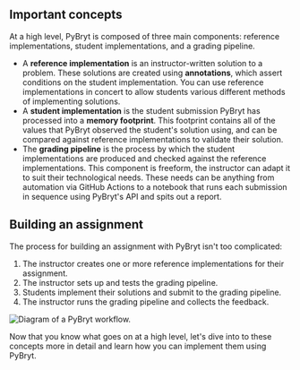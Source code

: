 ## Important concepts

At a high level, PyBryt is composed of three main components: reference implementations, student implementations, and a grading pipeline.

* A **reference implementation** is an instructor-written solution to a problem. These solutions are created using **annotations**, which assert conditions on the student implementation. You can use reference implementations in concert to allow students various different methods of implementing solutions.
* A **student implementation** is the student submission PyBryt has processed into a **memory footprint**. This footprint contains all of the values that PyBryt observed the student's solution using, and can be compared against reference implementations to validate their solution.
* The **grading pipeline** is the process by which the student implementations are produced and checked against the reference implementations. This component is freeform, the instructor can adapt it to suit their technological needs. These needs can be anything from automation via GitHub Actions to a notebook that runs each submission in sequence using PyBryt's API and spits out a report.

## Building an assignment

The process for building an assignment with PyBryt isn't too complicated:

1. The instructor creates one or more reference implementations for their assignment.
1. The instructor sets up and tests the grading pipeline.
1. Students implement their solutions and submit to the grading pipeline.
1. The instructor runs the grading pipeline and collects the feedback.

![Diagram of a PyBryt workflow.](images/workflow.png)

Now that you know what goes on at a high level, let's dive into to these concepts more in detail and learn how you can implement them using PyBryt.
